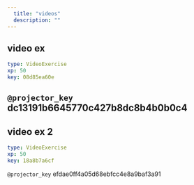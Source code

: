 ```yaml
---
  title: "videos"
  description: ""
---
```


## video ex

```yaml
type: VideoExercise 
xp: 50 
key: 08d85ea60e   
```

`@projector_key`
dc13191b6645770c427b8dc8b4b0b0c4
---

## video ex 2

```yaml
type: VideoExercise 
xp: 50 
key: 18a8b7a6cf   
```

`@projector_key`
efdae0ff4a05d68ebfcc4e8a9baf3a91